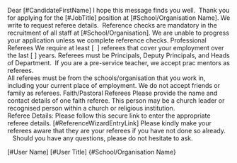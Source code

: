 Dear [#CandidateFirstName]
I hope this message finds you well.  Thank you for applying for the [#JobTitle] position at [#School/Organisation Name]. We write to request referee details.  Reference checks are mandatory in the recruitment of all staff at [#School/Organisation].
We are unable to progress your application unless we complete reference checks.
Professional Referees
We require at least [  ] referees that cover your employment over the last [ ] years.
Referees must be Principals, Deputy Principals, and Heads of Department.  If you are a pre-service teacher, we accept prac mentors as referees.  
All referees must be from the schools/organisation that you work in, including your current place of employment.
We do not accept friends or family as referees.
Faith/Pastoral Referees
Please provide the name and contact details of one faith referee.  This person may be a church leader or recognised person within a church or religious institution.  
Referee Details:
Please follow this secure link to enter the appropriate referee details.
[#ReferenceWizardEntryLink]
Please kindly make your referees aware that they are your referees if you have not done so already.   
Should you have any questions, please do not hesitate to ask.

[#User Name]
[#User Title]
{#School/Organisation Name}
